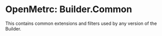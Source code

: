 # OpenMetrc: Builder.Common

This contains common extensions and filters used by any version of the Builder.
